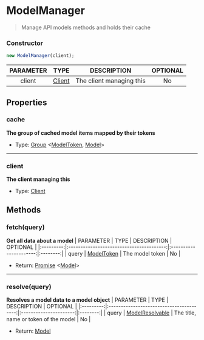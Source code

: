# ModelManager
> Manage API models methods and holds their cache

### Constructor
```js
new ModelManager(client);
```

| PARAMETER  | TYPE                    | DESCRIPTION              | OPTIONAL |
|:----------:|:-----------------------:|:------------------------:|:--------:|
| client     | [Client](./client.md)   | The client managing this | No      |

## Properties
### cache
**The group of cached model items mapped by their tokens**
+ Type: [Group](./group.md) <[ModelToken](../typeof/modeltoken.md), [Model](./model.md)>

---

### client
**The client managing this**
+ Type: [Client](./client.md)

## Methods
### fetch(query)
**Get all data about a model**
| PARAMETER | TYPE                                     | DESCRIPTION            | OPTIONAL |
|:---------:|:----------------------------------------:|:----------------------:|:--------:|
| query     | [ModelToken](./typeof/modeltoken.md) | The model token | No   |
+ Return: [Promise](https://developer.mozilla.org/en-US/docs/Web/JavaScript/Reference/Global_Objects/Promise) <[Model](./model.md)>

---

### resolve(query)
**Resolves a model data to a model object**
| PARAMETER | TYPE                                     | DESCRIPTION            | OPTIONAL |
|:---------:|:----------------------------------------:|:----------------------:|:--------:|
| query     | [ModelResolvable](./typeof/modelresolvable.md) | The title, name or token of the model | No   |
+ Return: [Model](./model.md)